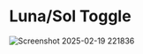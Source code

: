 # Luna/Sol Toggle
![Screenshot 2025-02-19 221836](https://github.com/user-attachments/assets/e1823536-1f6a-4042-b5f2-61ed715174fe)


